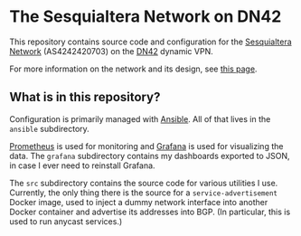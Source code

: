 # The Sesquialtera Network on DN42

This repository contains source code and configuration for the
[Sesquialtera Network] (AS4242420703) on the [DN42] dynamic VPN.

For more information on the network and its design, see
[this page][Sesquialtera Network details].

## What is in this repository?

Configuration is primarily managed with [Ansible]. All of that lives
in the `ansible` subdirectory.

[Prometheus] is used for monitoring and [Grafana] is used for
visualizing the data. The `grafana` subdirectory contains my dashboards
exported to JSON, in case I ever need to reinstall Grafana.

The `src` subdirectory contains the source code for various utilities
I use. Currently, the only thing there is the source for a
`service-advertisement` Docker image, used to inject a dummy network
interface into another Docker container and advertise its addresses into
BGP. (In particular, this is used to run anycast services.)

[Ansible]: https://www.ansible.com/
[Grafana]: https://grafana.com/
[DN42]: https://dn42.us/
[Prometheus]: https://prometheus.io/
[Sesquialtera Network]: https://dn42.sesquialtera.net/
[Sesquialtera Network details]: https://dn42.sesquialtera.net/about.html
